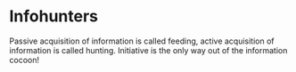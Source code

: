# Infohunters
Passive acquisition of information is called feeding, active acquisition of information is called hunting. Initiative is the only way out of the information cocoon!
